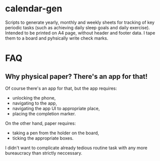 # calendar-gen

Scripts to generate yearly, monthly and weekly sheets for tracking of key periodic tasks (such as achieving daily sleep goals and daily exercise). Intended to be printed on A4 page, without header and footer data. I tape them to a board and pyhsically write check marks.

# FAQ

## Why physical paper? There's an app for that!

Of course there's an app for that, but the app requires:
- unlocking the phone,
- navigating to the app,
- navigating the app UI to appropriate place,
- placing the completion marker.

On the other hand, paper requires:
- taking a pen from the holder on the board,
- ticking the appropriate boxes.

I didn't want to complicate already tedious routine task with any more bureaucracy than strictly neccessary.
